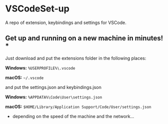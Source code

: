 # VSCodeSet-up
 A repo of extension, keybindings and settings for VSCode.
## Get up and running on a new machine in minutes! *
 Just download and put the extensions folder in the following places:
 
 **Windows:** `%USERPROFILE%\.vscode`
 
 **macOS:** `~/.vscode`
 
 and put the settings.json and keybindings.json
 
 **Windows:** `%APPDATA%\Code\User\settings.json`
 
 **macOS:** `$HOME/Library/Application Support/Code/User/settings.json`

* depending on the speed of the machine and the network...
